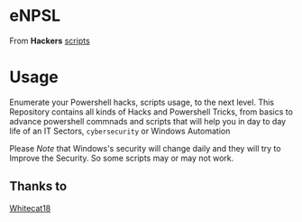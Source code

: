 # eNPSL
From **Hackers** [scripts](https://github.com/Whitecat18/Powershell-Scripts-for-Hackers-and-Pentesters)

# Usage
Enumerate your Powershell hacks, scripts usage, to the next level. This Repository contains all kinds of Hacks and Powershell Tricks, from basics to advance powershell commnads and scripts that will help you in day to day life of an IT Sectors, `cybersecurity` or Windows Automation

Please *Note* that Windows's security will change daily and they will try to Improve the Security. So some scripts may or may not work.

## Thanks to
[Whitecat18](https://github.com/Whitecat18/)

